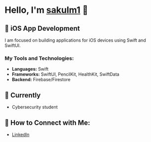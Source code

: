 # Hello, I'm [sakulm1](https://github.com/sakulm1) 👋


## 📱 iOS App Development
I am focused on building applications for iOS devices using Swift and SwiftUI.

### My Tools and Technologies:
- **Languages:** Swift
- **Frameworks:** SwiftUI, PencilKit, HealthKit, SwiftData
- **Backend:** Firebase/Firestore

## 🌱 Currently
- Cybersecurity student

## 🤝 How to Connect with Me:
- [LinkedIn](https://www.linkedin.com/in/lukas-maile-0292ba232/)
